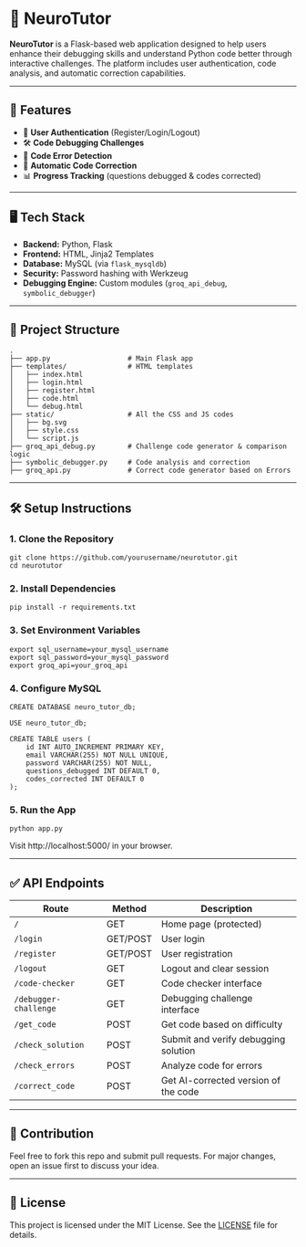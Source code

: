 # 🧠 NeuroTutor

**NeuroTutor** is a Flask-based web application designed to help users enhance their debugging skills and understand Python code better through interactive challenges. The platform includes user authentication, code analysis, and automatic correction capabilities.

---

## 🚀 Features

- 🧾 **User Authentication** (Register/Login/Logout)
- 🛠️ **Code Debugging Challenges**
- 🧪 **Code Error Detection**
- 🔧 **Automatic Code Correction**
- 📊 **Progress Tracking** (questions debugged & codes corrected)

---

## 🖥️ Tech Stack

- **Backend:** Python, Flask  
- **Frontend:** HTML, Jinja2 Templates  
- **Database:** MySQL (via `flask_mysqldb`)  
- **Security:** Password hashing with Werkzeug  
- **Debugging Engine:** Custom modules (`groq_api_debug`, `symbolic_debugger`)

---

## 📂 Project Structure

```
.
├── app.py                   # Main Flask app
├── templates/               # HTML templates
│   ├── index.html
│   ├── login.html
│   ├── register.html
│   ├── code.html
│   └── debug.html
├── static/                  # All the CSS and JS codes
│   ├── bg.svg
│   ├── style.css
│   └── script.js
├── groq_api_debug.py        # Challenge code generator & comparison logic
├── symbolic_debugger.py     # Code analysis and correction
├── groq_api.py              # Correct code generator based on Errors
```

---

## 🛠️ Setup Instructions
### 1. Clone the Repository
```
git clone https://github.com/yourusername/neurotutor.git
cd neurotutor
```
### 2. Install Dependencies
```
pip install -r requirements.txt
```
### 3. Set Environment Variables
```
export sql_username=your_mysql_username
export sql_password=your_mysql_password
export groq_api=your_groq_api
```
### 4. Configure MySQL
```
CREATE DATABASE neuro_tutor_db;

USE neuro_tutor_db;

CREATE TABLE users (
    id INT AUTO_INCREMENT PRIMARY KEY,
    email VARCHAR(255) NOT NULL UNIQUE,
    password VARCHAR(255) NOT NULL,
    questions_debugged INT DEFAULT 0,
    codes_corrected INT DEFAULT 0
);
```
### 5. Run the App
```
python app.py
```
Visit http://localhost:5000/ in your browser.

---

## ✅ API Endpoints

| Route                  | Method    | Description                          |
|------------------------|-----------|--------------------------------------|
| `/`                    | GET       | Home page (protected)                |
| `/login`               | GET/POST  | User login                           |
| `/register`            | GET/POST  | User registration                    |
| `/logout`              | GET       | Logout and clear session             |
| `/code-checker`        | GET       | Code checker interface               |
| `/debugger-challenge`  | GET       | Debugging challenge interface        |
| `/get_code`            | POST      | Get code based on difficulty         |
| `/check_solution`      | POST      | Submit and verify debugging solution |
| `/check_errors`        | POST      | Analyze code for errors              |
| `/correct_code`        | POST      | Get AI-corrected version of the code |

--- 

## 🙌 Contribution
Feel free to fork this repo and submit pull requests. For major changes, open an issue first to discuss your idea.

---

## 📃 License
This project is licensed under the MIT License. See the [LICENSE]() file for details.
